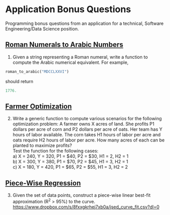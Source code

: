 # Application Bonus Questions

Programming bonus questions from an application for a technical, Software Engineering/Data Science position.

## [Roman Numerals to Arabic Numbers](./roman_to_arabic.py)
1) Given a string representing a Roman numeral, write a function to compute the Arabic numerical equivalent. For example,
```python
roman_to_arabic("MDCCLXXVI")
```
should return
```python
1776.
```

## [Farmer Optimization](./farmer_optimize.py)
2) Write a generic function to compute various scenarios for the following optimization problem: A farmer owns X acres of land. She profits P1 dollars per acre of corn and P2 dollars per acre of oats. Her team has Y hours of labor available. The corn takes H1 hours of labor per acre and oats require H2 hours of labor per acre. How many acres of each can be planted to maximize profits?  
Test the function for the following cases:  
a) X = 240, Y = 320, P1 = $40, P2 = $30, H1 = 2, H2 = 1  
b) X = 300, Y = 380, P1 = $70, P2 = $45, H1 = 3, H2 = 1  
c) X = 180, Y = 420, P1 = $65, P2 = $55, H1 = 3, H2 = 2

## [Piece-Wise Regression](./piecewise_regression.ipynb)
3) Given the set of data points, construct a piece-wise linear best-fit approximation (R<sup>2</sup> > 95%) to the curve. https://www.dropbox.com/s/8fxxgkrhej7xb0a/jsed_curve_fit.csv?dl=0 
